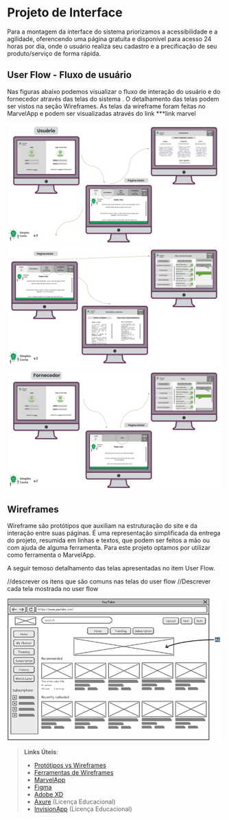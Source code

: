 
# Projeto de Interface

Para a montagem da interface do sistema priorizamos a acessibilidade e a agilidade, oferencendo uma página gratuita e disponível para acesso 24 horas por dia, onde o 
usuário realiza seu cadastro e a precificação de seu produto/serviço de forma rápida. 

## User Flow - Fluxo de usuário

Nas figuras abaixo podemos visualizar o fluxo de interação do usuário e do fornecedor através das telas do sistema . O detalhamento das telas podem ser vistos na seção Wireframes. 
As telas da wireframe foram feitas no MarvelApp e podem ser visualizadas através do link ***link marvel

![Userflow](https://github.com/ICEI-PUC-Minas-PMV-ADS/pmv-ads-2022-1-e1-proj-web-t1-simples-conta/blob/main/docs/img/usuario.jpg)
![Userflow](https://github.com/ICEI-PUC-Minas-PMV-ADS/pmv-ads-2022-1-e1-proj-web-t1-simples-conta/blob/main/docs/img/Cont.jpg)
![Userflow](https://github.com/ICEI-PUC-Minas-PMV-ADS/pmv-ads-2022-1-e1-proj-web-t1-simples-conta/blob/main/docs/img/UserflowForne.jpg)


## Wireframes

Wireframe são protótipos que auxiliam na estruturação do site e da interação entre suas páginas. É uma representação simplificada da entrega do projeto, resumida em linhas e textos, que podem ser feitos a mão ou com ajuda de alguma ferramenta. Para este projeto optamos por utilizar como ferramenta o MarvelApp. 

A seguir temoso detalhamento das telas apresentadas no item User Flow.

//descrever os itens que são comuns nas telas do user flow
//Descrever cada tela mostrada no user flow


![Exemplo de Wireframe](img/wireframe-example.png)
 
> **Links Úteis**:
> - [Protótipos vs Wireframes](https://www.nngroup.com/videos/prototypes-vs-wireframes-ux-projects/)
> - [Ferramentas de Wireframes](https://rockcontent.com/blog/wireframes/)
> - [MarvelApp](https://marvelapp.com/developers/documentation/tutorials/)
> - [Figma](https://www.figma.com/)
> - [Adobe XD](https://www.adobe.com/br/products/xd.html#scroll)
> - [Axure](https://www.axure.com/edu) (Licença Educacional)
> - [InvisionApp](https://www.invisionapp.com/) (Licença Educacional)
